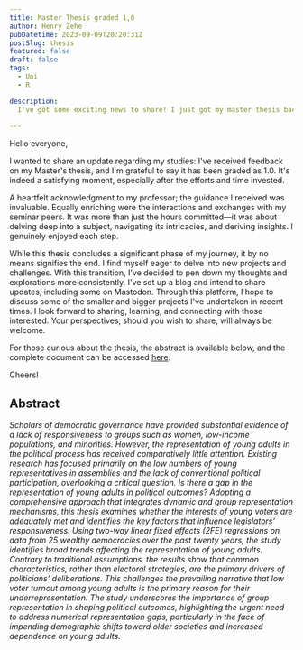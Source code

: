 ```yaml
---
title: Master Thesis graded 1,0
author: Henry Zehe
pubDatetime: 2023-09-09T20:20:31Z
postSlug: thesis
featured: false
draft: false
tags:
  - Uni
  - R

description:
  I've got some exciting news to share! I just got my master thesis back and it's been awarded a top score of 1.0. To say I'm thrilled would be an understatement.
  
---
```


Hello everyone,

I wanted to share an update regarding my studies: I've received feedback on my Master's thesis, and I'm grateful to say it has been graded as 1.0. It's indeed a satisfying moment, especially after the efforts and time invested.

A heartfelt acknowledgment to my professor; the guidance I received was invaluable. Equally enriching were the interactions and exchanges with my seminar peers. It was more than just the hours committed—it was about delving deep into a subject, navigating its intricacies, and deriving insights. I genuinely enjoyed each step.

While this thesis concludes a significant phase of my journey, it by no means signifies the end. I find myself eager to delve into new projects and challenges. With this transition, I've decided to pen down my thoughts and explorations more consistently. I've set up a blog and intend to share updates, including some on Mastodon. Through this platform, I hope to discuss some of the smaller and bigger projects I've undertaken in recent times. I look forward to sharing, learning, and connecting with those interested. Your perspectives, should you wish to share, will always be welcome.

For those curious about the thesis, the abstract is available below, and the complete document can be accessed [here](/public/thesis "thesis").

Cheers!


## Abstract

*Scholars of democratic governance have provided substantial evidence of a lack of responsiveness to groups such as women, low-income populations, and minorities. However, the representation of young adults in the political process has received comparatively little attention. Existing research has focused primarily on the low numbers of young representatives in assemblies and the lack of conventional political participation, overlooking a critical question. Is there a gap in the representation of young adults in political outcomes? Adopting a comprehensive approach that integrates dynamic and group representation mechanisms, this thesis examines whether the interests of young voters are adequately met and identifies the key factors that influence legislators’ responsiveness. Using two-way linear fixed effects (2FE) regressions on data from 25 wealthy democracies over the past twenty years, the study identifies broad trends affecting the representation of young adults. Contrary to traditional assumptions, the results show that common characteristics, rather than electoral strategies, are the primary drivers of politicians’ deliberations. This challenges the prevailing narrative that low voter turnout among young adults is the primary reason for their underrepresentation. The study underscores the importance of group representation in shaping political outcomes, highlighting the urgent need to address numerical representation gaps, particularly in the face of impending demographic shifts toward older societies and increased dependence on young adults.*
